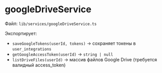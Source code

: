 # googleDriveService

Файл: `lib/services/googleDriveService.ts`

Экспортирует:
- `saveGoogleTokens(userId, tokens)` → сохраняет токены в `user_integrations`
- `getGoogleAccessToken(userId)` → `string | null`
- `listDriveFiles(userId)` → массив файлов Google Drive (требуется валидный access_token)